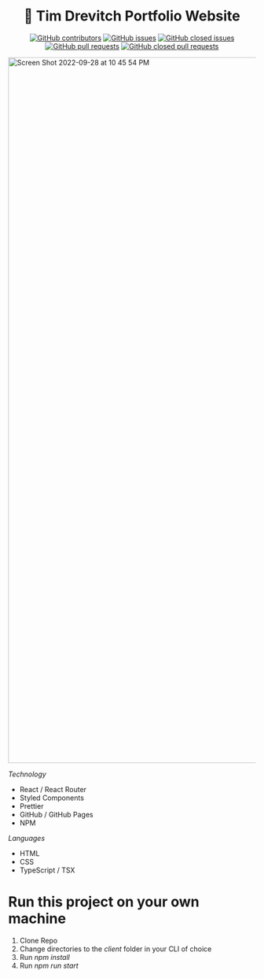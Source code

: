 # <div align="center">📂 Tim Drevitch Portfolio Website</div>

<div align="center">
  
<a href="https://github.com/timdrevitch/tim-drevitch-portfolio/graphs/contributors">![GitHub contributors](https://img.shields.io/github/contributors/timdrevitch/tim-drevitch-portfolio)</a>
<a href="https://github.com/timdrevitch/tim-drevitch-portfolio/issues">![GitHub issues](https://img.shields.io/github/issues-raw/timdrevitch/data-collection-ethics-game)</a>
<a href="https://github.com/timdrevitch/tim-drevitch-portfolio/issues?q=is%3Aissue+is%3Aclosed">![GitHub closed issues](https://img.shields.io/github/issues-closed-raw/timdrevitch/tim-drevitch-portfolio)</a>
<a href="https://github.com/timdrevitch/tim-drevitch-portfolio/pulls">![GitHub pull requests](https://img.shields.io/github/issues-pr-raw/timdrevitch/tim-drevitch-portfolio)</a>
<a href="https://github.com/timdrevitch/tim-drevitch-portfolio/pulls?q=is%3Apr+is%3Aclosed">![GitHub closed pull requests](https://img.shields.io/github/issues-pr-closed-raw/timdrevitch/tim-drevitch-portfolio)</a>
  
</div>

<img width="1434" alt="Screen Shot 2022-09-28 at 10 45 54 PM" src="https://user-images.githubusercontent.com/110933291/192926995-1dce1b61-6905-47e6-b6a4-162edafa4037.png">

*Technology*
- React / React Router
- Styled Components
- Prettier
- GitHub / GitHub Pages
- NPM

*Languages*
- HTML
- CSS
- TypeScript / TSX

# Run this project on your own machine
1. Clone Repo
2. Change directories to the *client* folder in your CLI of choice
3. Run *npm install*
4. Run *npm run start*
